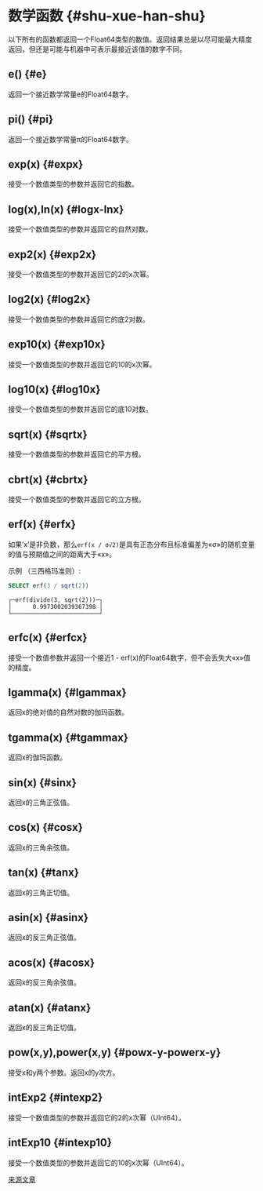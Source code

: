 # 数学函数 {#shu-xue-han-shu}

以下所有的函数都返回一个Float64类型的数值。返回结果总是以尽可能最大精度返回，但还是可能与机器中可表示最接近该值的数字不同。

## e() {#e}

返回一个接近数学常量e的Float64数字。

## pi() {#pi}

返回一个接近数学常量π的Float64数字。

## exp(x) {#expx}

接受一个数值类型的参数并返回它的指数。

## log(x),ln(x) {#logx-lnx}

接受一个数值类型的参数并返回它的自然对数。

## exp2(x) {#exp2x}

接受一个数值类型的参数并返回它的2的x次幂。

## log2(x) {#log2x}

接受一个数值类型的参数并返回它的底2对数。

## exp10(x) {#exp10x}

接受一个数值类型的参数并返回它的10的x次幂。

## log10(x) {#log10x}

接受一个数值类型的参数并返回它的底10对数。

## sqrt(x) {#sqrtx}

接受一个数值类型的参数并返回它的平方根。

## cbrt(x) {#cbrtx}

接受一个数值类型的参数并返回它的立方根。

## erf(x) {#erfx}

如果’x’是非负数，那么`erf(x / σ√2)`是具有正态分布且标准偏差为«σ»的随机变量的值与预期值之间的距离大于«x»。

示例 （三西格玛准则）:

``` sql
SELECT erf(3 / sqrt(2))
```

    ┌─erf(divide(3, sqrt(2)))─┐
    │      0.9973002039367398 │
    └─────────────────────────┘

## erfc(x) {#erfcx}

接受一个数值参数并返回一个接近1 - erf(x)的Float64数字，但不会丢失大«x»值的精度。

## lgamma(x) {#lgammax}

返回x的绝对值的自然对数的伽玛函数。

## tgamma(x) {#tgammax}

返回x的伽玛函数。

## sin(x) {#sinx}

返回x的三角正弦值。

## cos(x) {#cosx}

返回x的三角余弦值。

## tan(x) {#tanx}

返回x的三角正切值。

## asin(x) {#asinx}

返回x的反三角正弦值。

## acos(x) {#acosx}

返回x的反三角余弦值。

## atan(x) {#atanx}

返回x的反三角正切值。

## pow(x,y),power(x,y) {#powx-y-powerx-y}

接受x和y两个参数。返回x的y次方。

## intExp2 {#intexp2}

接受一个数值类型的参数并返回它的2的x次幂（UInt64）。

## intExp10 {#intexp10}

接受一个数值类型的参数并返回它的10的x次幂（UInt64）。

[来源文章](https://clickhouse.com/docs/en/query_language/functions/math_functions/) <!--hide-->
